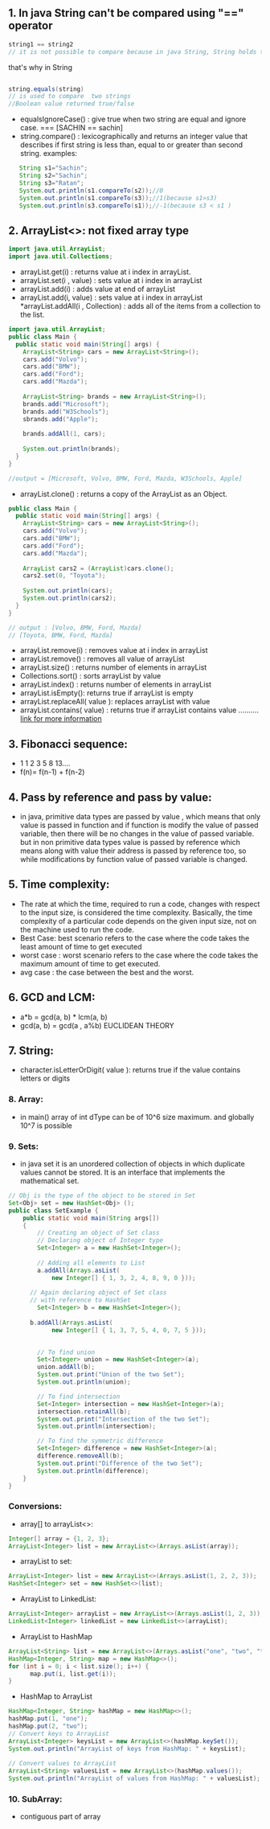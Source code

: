 ## 1. In java String can't be compared using "==" operator
``` java
string1 == string2  
// it is not possible to compare because in java String, String holds the address of the memory location  along with value.
```
that's why in String 
``` java 

string.equals(string) 
// is used to compare  two strings
//Boolean value returned true/false
```
* equalsIgnoreCase() : give true when two string are equal and ignore case. === [SACHIN == sachin]
* string.compare() : lexicographically and returns an integer value that describes if first string is less than, equal to or greater than second string.
examples:
``` java
   String s1="Sachin";  
   String s2="Sachin";  
   String s3="Ratan";  
   System.out.println(s1.compareTo(s2));//0  
   System.out.println(s1.compareTo(s3));//1(because s1>s3)  
   System.out.println(s3.compareTo(s1));//-1(because s3 < s1 )  
```
## 2. ArrayList<>: not fixed array type
``` java
import java.util.ArrayList;
import java.util.Collections;  
```
* arrayList.get(i) :  returns value at i index in arrayList.
* arrayList.set(i , value) : sets value at i index in arrayList
* arrayList.add(i) : adds value at end of arrayList
* arrayList.add(i, value) : sets value at i index in arrayList
*arrayList.addAll(i , Collection) : adds all of the items from a collection to the list.
```java
import java.util.ArrayList;
public class Main {
  public static void main(String[] args) {
    ArrayList<String> cars = new ArrayList<String>();
    cars.add("Volvo");
    cars.add("BMW");
    cars.add("Ford");
    cars.add("Mazda");
    
    ArrayList<String> brands = new ArrayList<String>();
    brands.add("Microsoft");
    brands.add("W3Schools");
    sbrands.add("Apple");
    
    brands.addAll(1, cars);
    
    System.out.println(brands);
  }
}

//output = [Microsoft, Volvo, BMW, Ford, Mazda, W3Schools, Apple]
 ```
* arrayList.clone() : returns a copy of the ArrayList as an Object.
``` java 
public class Main {
  public static void main(String[] args) {
    ArrayList<String> cars = new ArrayList<String>();
    cars.add("Volvo");
    cars.add("BMW");
    cars.add("Ford");
    cars.add("Mazda");
    
    ArrayList cars2 = (ArrayList)cars.clone();
    cars2.set(0, "Toyota");
    
    System.out.println(cars);
    System.out.println(cars2);
  }
}

// output : [Volvo, BMW, Ford, Mazda]
// [Toyota, BMW, Ford, Mazda]
```
* arrayList.remove(i) : removes value at i index in arrayList
* arrayList.remove() : removes  all value of arrayList
* arrayList.size() : returns number of elements in arrayList
* Collections.sort() : sorts arrayList by value
* arrayList.index() : returns number of elements in arrayList
* arrayList.isEmpty(): returns true if arrayList is empty
* arrayList.replaceAll( value ): replaces arrayList with value
* arrayList.contains( value) : returns true if arrayList contains value
..........
[link for more information](https://www.w3schools.com/java/java_ref_arraylist.asp)
## 3. Fibonacci sequence:
* 1 1 2 3  5  8 13....
* f(n)= f(n-1) + f(n-2) 
## 4. Pass by reference and pass by value:
* in java, primitive data types are passed by value , which means that only value is passed in function and if function is modify the value of passed variable, then there will be no changes in the value of passed variable. but in non primitive data types value is passed by reference which means along with value their address is passed by reference too, so while modifications by function value of passed variable is changed. 
## 5.  Time complexity:
* The rate at which the time, required to run a code, changes with respect to the input size, is considered the time complexity. Basically, the time complexity of a particular code depends on the given input size, not on the machine used to run the code.
* Best Case: best scenario refers to the case where the code takes the least amount of time to get executed
* worst case : worst scenario refers to the case where the code takes the maximum amount of time to get executed.
* avg case :  the case between the best and the worst.
## 6. GCD and LCM:
* a*b = gcd(a, b) * lcm(a, b)
* gcd(a, b) = gcd(a , a%b) EUCLIDEAN THEORY
## 7. String:
* character.isLetterOrDigit( value ):  returns true if the value contains letters or digits
### 8. Array:
* in main() array of int dType can be of 10^6 size maximum. and globally 10^7 is possible
### 9. Sets:
* in java set it is an unordered collection of objects in which duplicate values cannot be stored. It is an interface that implements the mathematical set.
``` java
// Obj is the type of the object to be stored in Set 
Set<Obj> set = new HashSet<Obj> (); 
public class SetExample {  
    public static void main(String args[])
    {
        // Creating an object of Set class 
        // Declaring object of Integer type 
        Set<Integer> a = new HashSet<Integer>();
      
        // Adding all elements to List 
        a.addAll(Arrays.asList(
            new Integer[] { 1, 3, 2, 4, 8, 9, 0 }));
      
      // Again declaring object of Set class
      // with reference to HashSet
        Set<Integer> b = new HashSet<Integer>();
        
      b.addAll(Arrays.asList(
            new Integer[] { 1, 3, 7, 5, 4, 0, 7, 5 }));

        
        // To find union
        Set<Integer> union = new HashSet<Integer>(a);
        union.addAll(b);
        System.out.print("Union of the two Set");
        System.out.println(union);

        // To find intersection
        Set<Integer> intersection = new HashSet<Integer>(a);
        intersection.retainAll(b);
        System.out.print("Intersection of the two Set");
        System.out.println(intersection);

        // To find the symmetric difference
        Set<Integer> difference = new HashSet<Integer>(a);
        difference.removeAll(b);
        System.out.print("Difference of the two Set");
        System.out.println(difference);
    }
}
```

### Conversions:
* array[] to arrayList<>:
``` java
Integer[] array = {1, 2, 3};
ArrayList<Integer> list = new ArrayList<>(Arrays.asList(array));
```
* arrayList to set:
``` java
ArrayList<Integer> list = new ArrayList<>(Arrays.asList(1, 2, 2, 3));
HashSet<Integer> set = new HashSet<>(list);
```
* ArrayList to LinkedList:
``` java
ArrayList<Integer> arrayList = new ArrayList<>(Arrays.asList(1, 2, 3));
LinkedList<Integer> linkedList = new LinkedList<>(arrayList);
```
* ArrayList to HashMap
``` java
ArrayList<String> list = new ArrayList<>(Arrays.asList("one", "two", "three"));
HashMap<Integer, String> map = new HashMap<>();
for (int i = 0; i < list.size(); i++) {
      map.put(i, list.get(i));
}
```
* HashMap to ArrayList
``` java
HashMap<Integer, String> hashMap = new HashMap<>();
hashMap.put(1, "one");
hashMap.put(2, "two");
// Convert keys to ArrayList
ArrayList<Integer> keysList = new ArrayList<>(hashMap.keySet());
System.out.println("ArrayList of keys from HashMap: " + keysList);
        
// Convert values to ArrayList
ArrayList<String> valuesList = new ArrayList<>(hashMap.values());
System.out.println("ArrayList of values from HashMap: " + valuesList);
```
### 10. SubArray:
* contiguous part of array 
